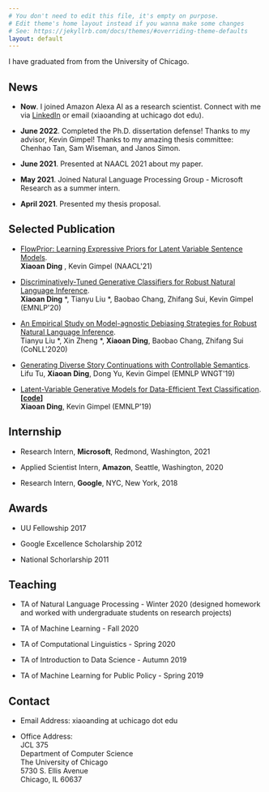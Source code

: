```yaml
---
# You don't need to edit this file, it's empty on purpose.
# Edit theme's home layout instead if you wanna make some changes
# See: https://jekyllrb.com/docs/themes/#overriding-theme-defaults
layout: default 
---
```



I have graduated from from the University of Chicago.

## News

- **Now**. I joined Amazon Alexa AI as a research scientist. Connect with me via <a href="https://www.linkedin.com/in/xiaoan-ding-232061214/">LinkedIn</a> or email (xiaoanding at uchicago dot edu).

- **June 2022**. Completed the Ph.D. dissertation defense! Thanks to my advisor, Kevin Gimpel! Thanks to my amazing thesis committee: Chenhao Tan, Sam Wiseman, and Janos Simon. 

- **June 2021**. Presented at NAACL 2021 about my paper.
 
- **May 2021**. Joined Natural Language Processing Group - Microsoft Research as a summer intern.

- **April 2021**. Presented my thesis proposal.

## Selected Publication

- [FlowPrior: Learning Expressive Priors for Latent Variable Sentence Models](https://www.aclweb.org/anthology/2021.naacl-main.259.pdf).  
**Xiaoan Ding** , Kevin Gimpel (NAACL'21)

- [Discriminatively-Tuned Generative Classifiers for Robust Natural Language Inference](http://arxiv.org/abs/2010.03760).  
**Xiaoan Ding** *, Tianyu Liu *, Baobao Chang, Zhifang Sui, Kevin Gimpel (EMNLP'20)

- [An Empirical Study on Model-agnostic Debiasing Strategies for Robust Natural Language Inference](https://arxiv.org/abs/2010.03777).<br>
    Tianyu Liu *, Xin Zheng *, **Xiaoan Ding**, Baobao Chang, Zhifang Sui (CoNLL'2020)

- [Generating Diverse Story Continuations with Controllable Semantics](https://arxiv.org/abs/1909.13434).  
Lifu Tu, **Xiaoan Ding**, Dong Yu, Kevin Gimpel (EMNLP WNGT'19)  

- [Latent-Variable Generative Models for Data-Efficient Text Classification](https://arxiv.org/abs/1910.00382).  
**[[code](https://github.com/AnnDing/Generative_classifier)]**  
**Xiaoan Ding**, Kevin Gimpel (EMNLP'19)


## Internship

- Research Intern, **Microsoft**, Redmond, Washington, 2021

- Applied Scientist Intern, **Amazon**, Seattle, Washington, 2020

- Research Intern, **Google**, NYC, New York, 2018

## Awards

- UU Fellowship 2017

- Google Excellence Scholarship 2012

- National Schorlarship 2011

## Teaching

- TA of Natural Language Processing - Winter 2020 (designed homework and worked with undergraduate students on research projects)

- TA of Machine Learning - Fall 2020

- TA of Computational Linguistics - Spring 2020

- TA of Introduction to Data Science - Autumn 2019

- TA of Machine Learning for Public Policy - Spring 2019

## Contact

- Email Address: xiaoanding at uchicago dot edu

- Office Address: <br/>
   JCL 375 <br/>
   Department of Computer Science <br/>
   The University of Chicago <br/>
   5730 S. Ellis Avenue <br/>
   Chicago, IL 60637 <br/>


